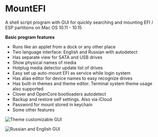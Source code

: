 # MountEFI
A shell script program with GUI for quickly searching and mounting EFI / ESP partitions on Mac OS 10.11 - 10.15

**Basic program features**

* Runs like an applet from a dock or any other place
* Two language interface: English and Russian with autodetect
* Has separate view for SATA and USB drives
* Show physical names of media
* Hotplug media detector update list of drives
* Easy set up auto-mount EFI as service while login system
* Has alias editor for device names to easy recognize drives
* Has built-in themes and theme editor. Terminal system theme usage also supported
* Clover and OpenCore bootloaders autodetect
* Backup and restore self settings. Also via iCloud
* Password for mount stored in keychain
* Some other features

![Theme customizable GUI](https://github.com/Andrej-Antipov/MountEFI/blob/master/screenshots/008.png)

![Russian and English GUI](https://github.com/Andrej-Antipov/MountEFI/blob/master/screenshots/009.png)


